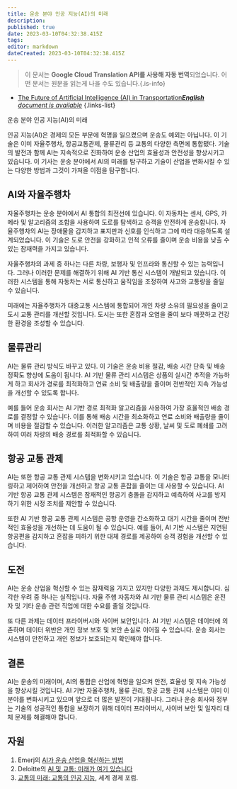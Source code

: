 ```yaml
---
title: 운송 분야 인공 지능(AI)의 미래
description: 
published: true
date: 2023-03-10T04:32:38.415Z
tags: 
editor: markdown
dateCreated: 2023-03-10T04:32:38.415Z
---
```


> 이 문서는 **Google Cloud Translation API를 사용해 자동 번역**되었습니다.
어떤 문서는 원문을 읽는게 나을 수도 있습니다.{.is-info}



- [The Future of Artificial Intelligence (AI) in Transportation***English** document is available*](/en/Knowledge-base/Common/the-future-of-artificial-intelligence-ai-in-transportation)
{.links-list}



운송 분야 인공 지능(AI)의 미래

인공 지능(AI)은 경제의 모든 부문에 혁명을 일으켰으며 운송도 예외는 아닙니다. 이 기술은 이미 자율주행차, 항공교통관제, 물류관리 등 교통의 다양한 측면에 통합됐다. 기술의 발전과 함께 AI는 지속적으로 진화하여 운송 산업의 효율성과 안전성을 향상시키고 있습니다. 이 기사는 운송 분야에서 AI의 미래를 탐구하고 기술이 산업을 변화시킬 수 있는 다양한 방법과 그것이 가져올 이점을 탐구합니다.

## AI와 자율주행차

자율주행차는 운송 분야에서 AI 통합의 최전선에 있습니다. 이 자동차는 센서, GPS, 카메라 및 알고리즘의 조합을 사용하여 도로를 탐색하고 승객을 안전하게 운송합니다. 자율주행차의 AI는 장애물을 감지하고 표지판과 신호를 인식하고 그에 따라 대응하도록 설계되었습니다. 이 기술은 도로 안전을 강화하고 인적 오류를 줄이며 운송 비용을 낮출 수 있는 잠재력을 가지고 있습니다.

자율주행차의 과제 중 하나는 다른 차량, 보행자 및 인프라와 통신할 수 있는 능력입니다. 그러나 이러한 문제를 해결하기 위해 AI 기반 통신 시스템이 개발되고 있습니다. 이러한 시스템을 통해 자동차는 서로 통신하고 움직임을 조정하여 사고와 교통량을 줄일 수 있습니다.

미래에는 자율주행차가 대중교통 시스템에 통합되어 개인 차량 소유의 필요성을 줄이고 도시 교통 관리를 개선할 것입니다. 도시는 또한 혼잡과 오염을 줄여 보다 깨끗하고 건강한 환경을 조성할 수 있습니다.

## 물류관리

AI는 물류 관리 방식도 바꾸고 있다. 이 기술은 운송 비용 절감, 배송 시간 단축 및 배송 정확도 향상에 도움이 됩니다. AI 기반 물류 관리 시스템은 상품의 실시간 추적을 가능하게 하고 회사가 경로를 최적화하고 연료 소비 및 배출량을 줄이며 전반적인 지속 가능성을 개선할 수 있도록 합니다.

예를 들어 운송 회사는 AI 기반 경로 최적화 알고리즘을 사용하여 가장 효율적인 배송 경로를 결정할 수 있습니다. 이를 통해 배송 시간을 최소화하고 연료 소비와 배출량을 줄이며 비용을 절감할 수 있습니다. 이러한 알고리즘은 교통 상황, 날씨 및 도로 폐쇄를 고려하여 여러 차량의 배송 경로를 최적화할 수 있습니다.

## 항공 교통 관제

AI는 또한 항공 교통 관제 시스템을 변화시키고 있습니다. 이 기술은 항공 교통을 모니터링하고 제어하여 안전을 개선하고 항공 교통 혼잡을 줄이는 데 사용할 수 있습니다. AI 기반 항공 교통 관제 시스템은 잠재적인 항공기 충돌을 감지하고 예측하여 사고를 방지하기 위한 시정 조치를 제안할 수 있습니다.

또한 AI 기반 항공 교통 관제 시스템은 공항 운영을 간소화하고 대기 시간을 줄이며 전반적인 효율성을 개선하는 데 도움이 될 수 있습니다. 예를 들어, AI 기반 시스템은 지연된 항공편을 감지하고 혼잡을 피하기 위한 대체 경로를 제공하여 승객 경험을 개선할 수 있습니다.

## 도전

AI는 운송 산업을 혁신할 수 있는 잠재력을 가지고 있지만 다양한 과제도 제시합니다. 심각한 우려 중 하나는 실직입니다. 자율 주행 자동차와 AI 기반 물류 관리 시스템은 운전자 및 기타 운송 관련 직업에 대한 수요를 줄일 것입니다.

또 다른 과제는 데이터 프라이버시와 사이버 보안입니다. AI 기반 시스템은 데이터에 의존하며 데이터 위반은 개인 정보 보호 및 보안 손실로 이어질 수 있습니다. 운송 회사는 시스템이 안전하고 개인 정보가 보호되는지 확인해야 합니다.

## 결론

AI는 운송의 미래이며, AI의 통합은 산업에 혁명을 일으켜 안전, 효율성 및 지속 가능성을 향상시킬 것입니다. AI 기반 자율주행차, 물류 관리, 항공 교통 관제 시스템은 이미 이 분야를 변화시키고 있으며 앞으로 더 많은 발전이 기대됩니다. 그러나 운송 회사와 정부는 기술의 성공적인 통합을 보장하기 위해 데이터 프라이버시, 사이버 보안 및 일자리 대체 문제를 해결해야 합니다.

## 자원

1. Emerj의 [AI가 운송 산업을 혁신하는 방법](https://emerj.com/ai-sector-overviews/how-ai-is-transforming-the-transportation-industry/)
2. Deloitte의 [AI 및 교통: 미래가 여기 있습니다](https://www2.deloitte.com/us/en/insights/focus/cognitive-technologies/ai-in-transportation.html)
3. [교통의 미래: 교통의 인공 지능](https://www.weforum.org/agenda/2019/06/artificial-intelligence-transport/), 세계 경제 포럼.